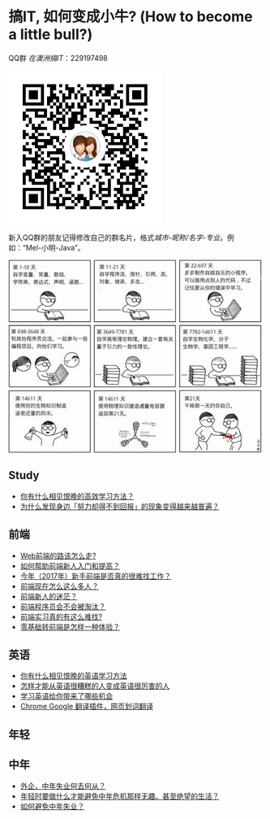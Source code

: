 # 搞IT, 如何变成小牛? (How to become a little bull?)
QQ群 *在澳洲搞IT*：229197498

![alt text][qrcode]

[qrcode]:https://github.com/randomyao22/au-it-faq-for-chinese/blob/master/src/common/images/qrcode.png

新入QQ群的朋友记得修改自己的群名片，格式*城市-昵称/名字-专业*。例如：“Mel-小明-Java”。

![alt text](https://github.com/kenpeter/how_to_become_a_little_bull/blob/master/img/coding.png "Keep codig")

## Study
* [你有什么相见恨晚的高效学习方法？](https://www.zhihu.com/question/50343728)
* [为什么发现身边「努力却得不到回报」的现象变得越来越普遍？](https://www.zhihu.com/question/32163355)

## 前端

* [Web前端的路该怎么走?](https://www.zhihu.com/question/34388831)
* [如何帮助前端新人入门和提高？](https://www.zhihu.com/question/19862294)
* [今年（2017年）新手前端是否真的很难找工作？](https://www.zhihu.com/question/55899160)
* [前端现在怎么这么多人？](https://www.zhihu.com/question/55886635)
* [前端新人的迷茫？](https://www.zhihu.com/question/54440732)
* [前端程序员会不会被淘汰？](https://www.zhihu.com/question/50473087)
* [前端实习真的有这么难找?](https://www.zhihu.com/question/43522943)
* [零基础转前端是怎样一种体验？](https://www.zhihu.com/question/48989656)

## 英语
* [你有什么相见恨晚的英语学习方法](https://www.zhihu.com/question/26677313)
* [怎样才能从英语很糟糕的人变成英语很厉害的人](怎样才能从英语很糟糕的人变成英语很厉害的人？)
* [学习英语给你带来了哪些机会](https://www.zhihu.com/question/35604716)
* [Chrome Google 翻译插件，网页划词翻译](https://chrome.google.com/webstore/detail/google-translate/aapbdbdomjkkjkaonfhkkikfgjllcleb)

## 年轻


## 中年
* [外企，中年失业何去何从？](https://www.zhihu.com/question/26553748)
* [年轻时要做什么才能避免中年危机那样无趣、甚至绝望的生活？](https://www.zhihu.com/question/50387992)
* [如何避免中年失业？](https://www.zhihu.com/question/33772508)
